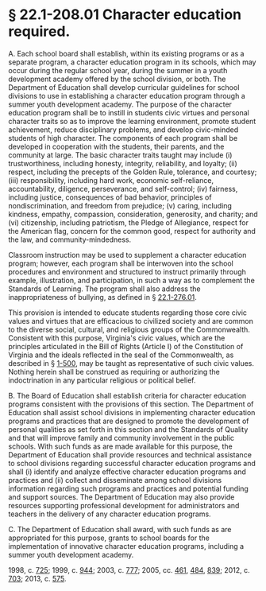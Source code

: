 # § 22.1-208.01 Character education required.

<p>A. Each school board shall establish, within its existing programs or as a separate program, a character education program in its schools, which may occur during the regular school year, during the summer in a youth development academy offered by the school division, or both. The Department of Education shall develop curricular guidelines for school divisions to use in establishing a character education program through a summer youth development academy. The purpose of the character education program shall be to instill in students civic virtues and personal character traits so as to improve the learning environment, promote student achievement, reduce disciplinary problems, and develop civic-minded students of high character. The components of each program shall be developed in cooperation with the students, their parents, and the community at large. The basic character traits taught may include (i) trustworthiness, including honesty, integrity, reliability, and loyalty; (ii) respect, including the precepts of the Golden Rule, tolerance, and courtesy; (iii) responsibility, including hard work, economic self-reliance, accountability, diligence, perseverance, and self-control; (iv) fairness, including justice, consequences of bad behavior, principles of nondiscrimination, and freedom from prejudice; (v) caring, including kindness, empathy, compassion, consideration, generosity, and charity; and (vi) citizenship, including patriotism, the Pledge of Allegiance, respect for the American flag, concern for the common good, respect for authority and the law, and community-mindedness.</p><p>Classroom instruction may be used to supplement a character education program; however, each program shall be interwoven into the school procedures and environment and structured to instruct primarily through example, illustration, and participation, in such a way as to complement the Standards of Learning. The program shall also address the inappropriateness of bullying, as defined in § <a href='http://law.lis.virginia.gov/vacode/22.1-276.01/'>22.1-276.01</a>.</p><p>This provision is intended to educate students regarding those core civic values and virtues that are efficacious to civilized society and are common to the diverse social, cultural, and religious groups of the Commonwealth. Consistent with this purpose, Virginia's civic values, which are the principles articulated in the Bill of Rights (Article I) of the Constitution of Virginia and the ideals reflected in the seal of the Commonwealth, as described in § <a href='http://law.lis.virginia.gov/vacode/1-500/'>1-500</a>, may be taught as representative of such civic values. Nothing herein shall be construed as requiring or authorizing the indoctrination in any particular religious or political belief.</p><p>B. The Board of Education shall establish criteria for character education programs consistent with the provisions of this section. The Department of Education shall assist school divisions in implementing character education programs and practices that are designed to promote the development of personal qualities as set forth in this section and the Standards of Quality and that will improve family and community involvement in the public schools. With such funds as are made available for this purpose, the Department of Education shall provide resources and technical assistance to school divisions regarding successful character education programs and shall (i) identify and analyze effective character education programs and practices and (ii) collect and disseminate among school divisions information regarding such programs and practices and potential funding and support sources. The Department of Education may also provide resources supporting professional development for administrators and teachers in the delivery of any character education programs.</p><p>C. The Department of Education shall award, with such funds as are appropriated for this purpose, grants to school boards for the implementation of innovative character education programs, including a summer youth development academy.</p><p>1998, c. <a href='http://lis.virginia.gov/cgi-bin/legp604.exe?981+ful+CHAP0725'>725</a>; 1999, c. <a href='http://lis.virginia.gov/cgi-bin/legp604.exe?991+ful+CHAP0944'>944</a>; 2003, c. <a href='http://lis.virginia.gov/cgi-bin/legp604.exe?031+ful+CHAP0777'>777</a>; 2005, cc. <a href='http://lis.virginia.gov/cgi-bin/legp604.exe?051+ful+CHAP0461'>461</a>, <a href='http://lis.virginia.gov/cgi-bin/legp604.exe?051+ful+CHAP0484'>484</a>, <a href='http://lis.virginia.gov/cgi-bin/legp604.exe?051+ful+CHAP0839'>839</a>; 2012, c. <a href='http://lis.virginia.gov/cgi-bin/legp604.exe?121+ful+CHAP0703'>703</a>; 2013, c. <a href='http://lis.virginia.gov/cgi-bin/legp604.exe?131+ful+CHAP0575'>575</a>.</p>